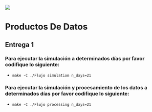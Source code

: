 ![](https://upload.wikimedia.org/wikipedia/commons/5/53/UNAL_Aplicaci%C3%B3n_Medell%C3%ADn.svg)

# **Productos De Datos**
## **Entrega 1**

### **Para ejecutar la simulación a determinados días por favor codifique lo siguiente:**

* `make -C ./Flujo simulation n_days=21`

### **Para ejecutar la simulación y procesamiento de los datos a determinados días por favor codifique lo siguiente:**

* `make -C ./Flujo processing n_days=21`

